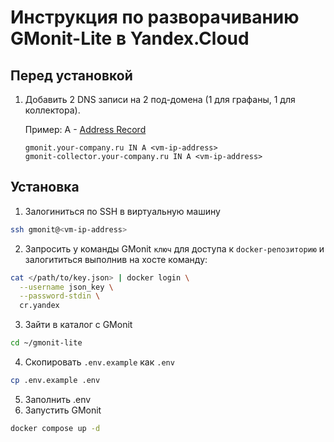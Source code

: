 # Инструкция по разворачиванию GMonit-Lite в Yandex.Cloud
## Перед установкой
1. Добавить 2 DNS записи на 2 под-домена (1 для графаны, 1 для
   коллектора).

   Пример:
   A - [Address Record](https://en.wikipedia.org/wiki/List_of_DNS_record_types)
   ```
   gmonit.your-company.ru IN A <vm-ip-address>
   gmonit-collector.your-company.ru IN А <vm-ip-address>
   ```

## Установка
1. Залогиниться по SSH в виртуальную машину
```sh
ssh gmonit@<vm-ip-address>
```
2. Запросить у команды GMonit `ключ` для доступа к `docker-репозиторию`
и залогититься выполнив на хосте команду:
```sh
cat </path/to/key.json> | docker login \
  --username json_key \
  --password-stdin \
  cr.yandex
```
3. Зайти в каталог с GMonit
```sh
cd ~/gmonit-lite
```
4. Скопировать `.env.example` как `.env`
```sh
cp .env.example .env
```
5. Заполнить .env
6. Запустить GMonit
```sh
docker compose up -d
```
